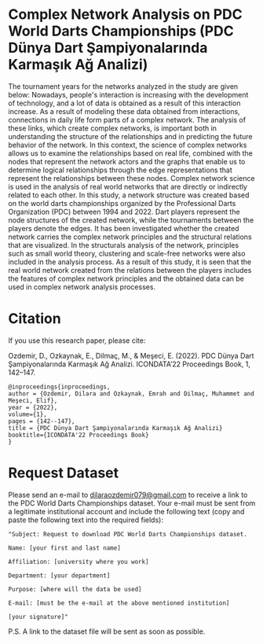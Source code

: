 # Complex Network Analysis on PDC World Darts Championships (PDC Dünya Dart Şampiyonalarında Karmaşık Ağ Analizi)

The tournament years for the networks analyzed in the study are given below:
Nowadays, people's interaction is increasing with the development of technology, and a lot of data is obtained as a result of this interaction increase. As a result of modeling these data obtained from interactions, connections in daily life form parts of a complex network. The analysis of these links, which create complex networks, is important both in understanding the structure of the relationships and in predicting the future behavior of the network. In this context, the science of complex networks allows us to examine the relationships based on real life, combined with the nodes that represent the network actors and the graphs that enable us to determine logical relationships through the edge representations that represent the relationships between these nodes. Complex network science is used in the analysis of real world networks that are directly or indirectly related to each other. In this study, a network structure was created based on the world darts championships organized by the Professional Darts Organization (PDC) between 1994 and 2022. Dart players represent the node structures of the created network, while the tournaments between the players denote the edges. It has been investigated whether the created network carries the complex network principles and the structural relations that are visualized. In the structurals analysis of the network, principles such as small world theory, clustering and scale-free networks were also included in the analysis process. As a result of this study, it is seen that the real world network created from the relations between the players includes the features of complex network principles and the obtained data can be used in complex network analysis processes.


# Citation

If you use this research paper, please cite:

Ozdemir, D., Ozkaynak, E., Dilmaç, M., & Meşeci, E. (2022). PDC Dünya Dart Şampiyonalarında Karmaşık Ağ Analizi. ICONDATA’22 Proceedings Book, 1, 142–147.

    @inproceedings{inproceedings,
    author = {Ozdemir, Dilara and Ozkaynak, Emrah and Dilmaç, Muhammet and Meşeci, Elif},
    year = {2022},
    volume={1},
    pages = {142--147},
    title = {PDC Dünya Dart Şampiyonalarında Karmaşık Ağ Analizi}
    booktitle={ICONDATA'22 Proceedings Book}
    }


# Request Dataset

Please send an e-mail to dilaraozdemir079@gmail.com to receive a link to the PDC World Darts Championships dataset. Your e-mail must be sent from a legitimate institutional account and include the following text (copy and paste the following text into the required fields):

    "Subject: Request to download PDC World Darts Championships dataset.

    Name: [your first and last name]

    Affiliation: [university where you work]

    Department: [your department]

    Purpose: [where will the data be used]

    E-mail: [must be the e-mail at the above mentioned institution]

    [your signature]"

P.S. A link to the dataset file will be sent as soon as possible.